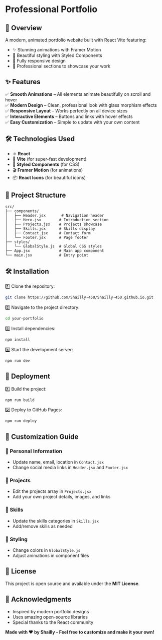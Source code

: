 # Professional Portfolio

## 🌟 Overview
A modern, animated portfolio website built with React Vite featuring:

- ✨ Stunning animations with Framer Motion
- 🎨 Beautiful styling with Styled Components
- 📱 Fully responsive design
- 🚀 Professional sections to showcase your work

## ✨ Features

✅ **Smooth Animations** – All elements animate beautifully on scroll and hover  
✅ **Modern Design** – Clean, professional look with glass morphism effects  
✅ **Responsive Layout** – Works perfectly on all device sizes  
✅ **Interactive Elements** – Buttons and links with hover effects  
✅ **Easy Customization** – Simple to update with your own content  

## 🛠️ Technologies Used

- ⚛️ **React**
- 🚀 **Vite** (for super-fast development)
- 💅 **Styled Components** (for CSS)
- 🎬 **Framer Motion** (for animations)
- 📦 **React Icons** (for beautiful icons)

## 📂 Project Structure
```
src/
├── components/
│   ├── Header.jsx       # Navigation header
│   ├── Hero.jsx        # Introduction section
│   ├── Projects.jsx    # Projects showcase
│   ├── Skills.jsx      # Skills display
│   ├── Contact.jsx     # Contact form
│   └── Footer.jsx      # Page footer
├── styles/
│   └── GlobalStyle.js  # Global CSS styles
├── App.jsx             # Main app component
└── main.jsx            # Entry point
```

## 🛠️ Installation

1️⃣ Clone the repository:
```sh
git clone https://github.com/Shailly-450/Shailly-450.github.io.git
```
2️⃣ Navigate to the project directory:
```sh
cd your-portfolio
```
3️⃣ Install dependencies:
```sh
npm install
```
4️⃣ Start the development server:
```sh
npm run dev
```

## 🚀 Deployment

1️⃣ Build the project:
```sh
npm run build
```
2️⃣ Deploy to GitHub Pages:
```sh
npm run deploy
```

## 🎨 Customization Guide

### 🔹 Personal Information
- Update name, email, location in `Contact.jsx`
- Change social media links in `Header.jsx` and `Footer.jsx`

### 🔹 Projects
- Edit the projects array in `Projects.jsx`
- Add your own project details, images, and links

### 🔹 Skills
- Update the skills categories in `Skills.jsx`
- Add/remove skills as needed

### 🔹 Styling
- Change colors in `GlobalStyle.js`
- Adjust animations in component files

## 📝 License

This project is open source and available under the **MIT License**.

## 🙏 Acknowledgments

- Inspired by modern portfolio designs
- Uses amazing open-source libraries
- Special thanks to the React community

**Made with ❤️ by Shailly - Feel free to customize and make it your own!**
